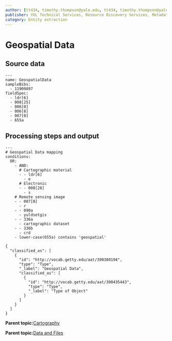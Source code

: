 ```yaml
---
author: [tt434, timothy.thompson@yale.edu, tt434, timothy.thompson@yale.edu, timothy.thompson@yale.edu]
publisher: YUL Technical Services, Resource Discovery Services, Metadata Services Unit
category: Entity extraction
---
```


# Geospatial Data

## Source data

```
---
name: GeospatialData
sampleBibs:
  - 11909897
fieldSpec: 
  - ldr[6]
  - 008[25]
  - 006[0]
  - 006[8]
  - 007[0]
  - 655a
```

## Processing steps and output

```
---
# Geospatial Data mapping
conditions:
  OR:
    - AND:
      # Cartographic material
      - - ldr[6]
        - e
      # Electronic
      - - 008[28]
        - s
    # Remote sensing image
    - - 007[0]
      - r
    - - 090a
      - yuldsetgis
    - - 336a
      - cartographic dataset  
    - - 336b
      - crd    
    - lower-case(655a) contains 'geospatial'
```

```
{
  "classified_as": [
    {
      "id": "http://vocab.getty.edu/aat/300380194",
      "type": "Type",
      "_label": "Geospatial Data",
      "classified_as": [
        {
          "id": "http://vocab.getty.edu/aat/300435443",
          "type": "Type",
          "_label": "Type of Object"
        }
      ]
    }
  ]    		
}
```

**Parent topic:**[Cartography](../../concepts/supertypes/cartographicformats.md)

**Parent topic:**[Data and Files](../../concepts/supertypes/dataandfiles.md)


